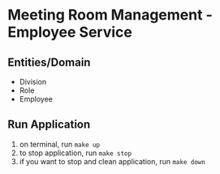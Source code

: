 # Meeting Room Management - Employee Service

## Entities/Domain

- Division
- Role
- Employee

## Run Application

1. on terminal, run `make up`
2. to stop application, run `make stop`
3. if you want to stop and clean application, run `make down`

